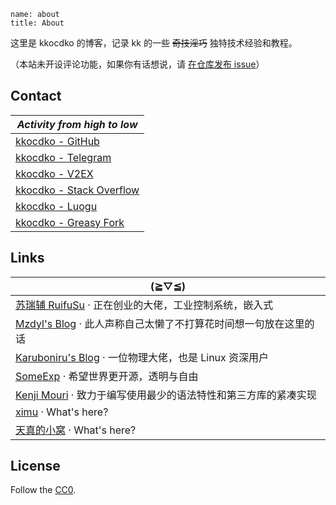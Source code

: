 ```
name: about
title: About
```

这里是 kkocdko 的博客，记录 kk 的一些 ~~奇技淫巧~~ 独特技术经验和教程。

<!-- 自由，无人干涉；清静，没有无逻辑的争辩；以自我为中心，不迁就读者。 -->

（本站未开设评论功能，如果你有话想说，请 [在仓库发布 issue](https://github.com/kkocdko/kblog/issues)）

## Contact

<!-- prettier-ignore -->
| _Activity from high to low_ |
| - |
| [kkocdko - GitHub](https://github.com/kkocdko) |
| [kkocdko - Telegram](https://t.me/kkocdko) |
| [kkocdko - V2EX](https://v2ex.com/member/kkocdko) |
| [kkocdko - Stack Overflow](https://stackoverflow.com/u/11338291) |
| [kkocdko - Luogu](https://www.luogu.com.cn/user/130329) |
| [kkocdko - Greasy Fork](https://greasyfork.org/users/197529) |

<!--
Deprecated
| [kkocdko - Reddit](https://reddit.com/user/kkocdko) |
| [kkocdko - Zhihu](https://zhihu.com/people/kkocdko) |
| [kkocdko - Bilibili](https://space.bilibili.com/22587059) |
| [kkocdko - WuYou](http://wuyou.net/?730300) |
-->

## Links

<!-- prettier-ignore -->
| (≧▽≦) |
| - |
| [苏瑞辅 RuifuSu](https://www.suruifu.com) · 正在创业的大佬，工业控制系统，嵌入式 |
| [Mzdyl's Blog](https://mzdyl.xyz) · 此人声称自己太懒了不打算花时间想一句放在这里的话 |
| [Karuboniru's Blog](https://yanqiyu.info) · 一位物理大佬，也是 Linux 资深用户 |
| [SomeExp](https://thesomeexp.github.io) · 希望世界更开源，透明与自由 |
| [Kenji Mouri](https://mouri.moe) · 致力于编写使用最少的语法特性和第三方库的紧凑实现 |
| [ximu](https://xlog.timero.xyz) · What's here? |
| [天真的小窝](https://bin.zmide.com) · What's here? |

## License

Follow the [CC0](https://creativecommons.org/publicdomain/zero/1.0).
